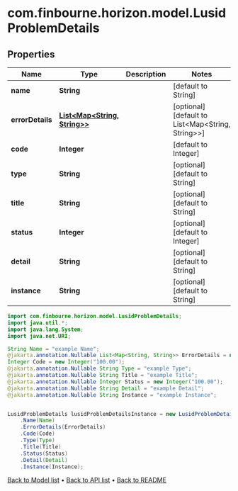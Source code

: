 # com.finbourne.horizon.model.LusidProblemDetails

## Properties

Name | Type | Description | Notes
------------ | ------------- | ------------- | -------------
**name** | **String** |  | [default to String]
**errorDetails** | [**List&lt;Map&lt;String, String&gt;&gt;**](Map.md) |  | [optional] [default to List<Map<String, String>>]
**code** | **Integer** |  | [default to Integer]
**type** | **String** |  | [optional] [default to String]
**title** | **String** |  | [optional] [default to String]
**status** | **Integer** |  | [optional] [default to Integer]
**detail** | **String** |  | [optional] [default to String]
**instance** | **String** |  | [optional] [default to String]

```java
import com.finbourne.horizon.model.LusidProblemDetails;
import java.util.*;
import java.lang.System;
import java.net.URI;

String Name = "example Name";
@jakarta.annotation.Nullable List<Map<String, String>> ErrorDetails = new List<Map<String, String>>();
Integer Code = new Integer("100.00");
@jakarta.annotation.Nullable String Type = "example Type";
@jakarta.annotation.Nullable String Title = "example Title";
@jakarta.annotation.Nullable Integer Status = new Integer("100.00");
@jakarta.annotation.Nullable String Detail = "example Detail";
@jakarta.annotation.Nullable String Instance = "example Instance";


LusidProblemDetails lusidProblemDetailsInstance = new LusidProblemDetails()
    .Name(Name)
    .ErrorDetails(ErrorDetails)
    .Code(Code)
    .Type(Type)
    .Title(Title)
    .Status(Status)
    .Detail(Detail)
    .Instance(Instance);
```


[Back to Model list](../README.md#documentation-for-models) &#8226; [Back to API list](../README.md#documentation-for-api-endpoints) &#8226; [Back to README](../README.md)
